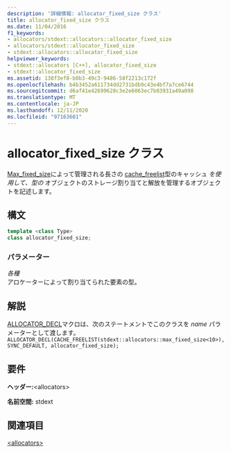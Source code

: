 ```yaml
---
description: '詳細情報: allocator_fixed_size クラス'
title: allocator_fixed_size クラス
ms.date: 11/04/2016
f1_keywords:
- allocators/stdext::allocators::allocator_fixed_size
- allocators/stdext::allocator_fixed_size
- stdext::allocators::allocator_fixed_size
helpviewer_keywords:
- stdext::allocators [C++], allocator_fixed_size
- stdext::allocator_fixed_size
ms.assetid: 138f3ef8-b0b3-49c3-9486-58f2213c172f
ms.openlocfilehash: b4b3452a611734dd2731bdb9c43e4bf7a7ce6744
ms.sourcegitcommit: d6af41e42699628c3e2e6063ec7b03931a49a098
ms.translationtype: MT
ms.contentlocale: ja-JP
ms.lasthandoff: 12/11/2020
ms.locfileid: "97163601"
---
```

# <a name="allocator_fixed_size-class"></a>allocator_fixed_size クラス

[Max_fixed_size](max-fixed-size-class.md)によって管理される長さの [cache_freelist](cache-freelist-class.md)型のキャッシュ *を使用して、型の* オブジェクトのストレージ割り当てと解放を管理するオブジェクトを記述します。

## <a name="syntax"></a>構文

```cpp
template <class Type>
class allocator_fixed_size;
```

### <a name="parameters"></a>パラメーター

*各種*\
アロケーターによって割り当てられた要素の型。

## <a name="remarks"></a>解説

[ALLOCATOR_DECL](allocators-functions.md#allocator_decl)マクロは、次のステートメントでこのクラスを *name* パラメーターとして渡します。`ALLOCATOR_DECL(CACHE_FREELIST(stdext::allocators::max_fixed_size<10>), SYNC_DEFAULT, allocator_fixed_size);`

## <a name="requirements"></a>要件

**ヘッダー:**\<allocators>

**名前空間:** stdext

## <a name="see-also"></a>関連項目

[\<allocators>](allocators-header.md)
